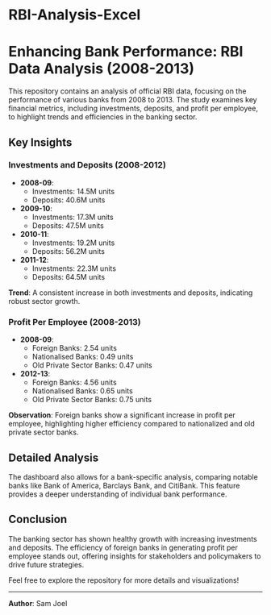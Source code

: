 # RBI-Analysis-Excel
# Enhancing Bank Performance: RBI Data Analysis (2008-2013)

This repository contains an analysis of official RBI data, focusing on the performance of various banks from 2008 to 2013. The study examines key financial metrics, including investments, deposits, and profit per employee, to highlight trends and efficiencies in the banking sector.

## Key Insights

### Investments and Deposits (2008-2012)
- **2008-09**: 
  - Investments: 14.5M units
  - Deposits: 40.6M units
- **2009-10**: 
  - Investments: 17.3M units
  - Deposits: 47.5M units
- **2010-11**: 
  - Investments: 19.2M units
  - Deposits: 56.2M units
- **2011-12**: 
  - Investments: 22.3M units
  - Deposits: 64.5M units

**Trend**: A consistent increase in both investments and deposits, indicating robust sector growth.

### Profit Per Employee (2008-2013)
- **2008-09**:
  - Foreign Banks: 2.54 units
  - Nationalised Banks: 0.49 units
  - Old Private Sector Banks: 0.47 units
- **2012-13**:
  - Foreign Banks: 4.56 units
  - Nationalised Banks: 0.65 units
  - Old Private Sector Banks: 0.75 units

**Observation**: Foreign banks show a significant increase in profit per employee, highlighting higher efficiency compared to nationalized and old private sector banks.

## Detailed Analysis

The dashboard also allows for a bank-specific analysis, comparing notable banks like Bank of America, Barclays Bank, and CitiBank. This feature provides a deeper understanding of individual bank performance.

## Conclusion

The banking sector has shown healthy growth with increasing investments and deposits. The efficiency of foreign banks in generating profit per employee stands out, offering insights for stakeholders and policymakers to drive future strategies.

Feel free to explore the repository for more details and visualizations!

---

**Author**: Sam Joel

